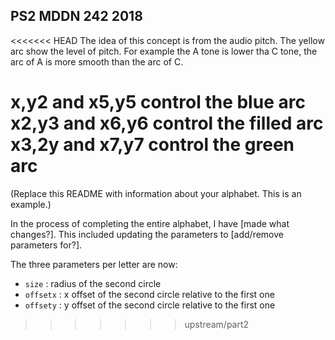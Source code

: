 ## PS2 MDDN 242 2018

<<<<<<< HEAD
   The idea of this concept is from the audio pitch. 
   The yellow arc show the level of pitch.
   For example the A tone is lower tha C tone, 
   the arc of A is more smooth than the arc of C.
   
   x,y2 and x5,y5 control the blue arc
   x2,y3 and x6,y6 control the filled arc
   x3,2y and x7,y7 control the green arc
=======
(Replace this README with information about your alphabet. This is an example.)

In the process of completing the entire alphabet, I have [made what changes?].
This included updating the parameters to [add/remove parameters for?].

The three parameters per letter are now:
  * `size` : radius of the second circle
  * `offsetx` : x offset of the second circle relative to the first one
  * `offsety` : y offset of the second circle relative to the first one
>>>>>>> upstream/part2

